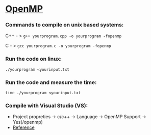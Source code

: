 ﻿[OpenMP](https://www.openmp.org/)
======


### Commands to compile on unix based systems:

C++ - > `g++ yourprogram.cpp -o yourprogram -fopenmp`

C - > `gcc yourprogram.c -o yourprogram -fopenmp`


### Run the code on linux:

`./yourprogram <yourinput.txt`

### Run the code and measure the time:

`time ./yourprogram <yourinput.txt`


### Compile with Visual Studio (VS):

 - Project propreties -> c/c++ -> Language -> OpenMP Support -> Yes(/openmp)
 - [Reference](https://stackoverflow.com/questions/4515276/openmp-is-not-creating-threads-in-visual-studio)
